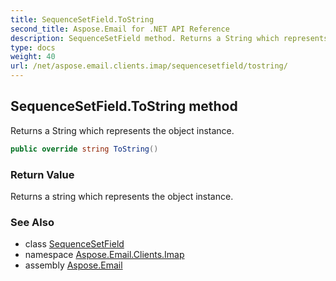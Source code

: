 ```yaml
---
title: SequenceSetField.ToString
second_title: Aspose.Email for .NET API Reference
description: SequenceSetField method. Returns a String which represents the object instance
type: docs
weight: 40
url: /net/aspose.email.clients.imap/sequencesetfield/tostring/
---
```

## SequenceSetField.ToString method

Returns a String which represents the object instance.

```csharp
public override string ToString()
```

### Return Value

Returns a string which represents the object instance.

### See Also

* class [SequenceSetField](../)
* namespace [Aspose.Email.Clients.Imap](../../sequencesetfield/)
* assembly [Aspose.Email](../../../)



